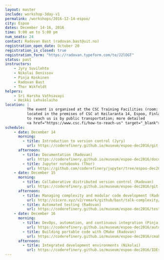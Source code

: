 ```yaml
---
layout: master
include: workshop-3day-v1
permalink: /workshops/2016-12-14-espoo/
city: Espoo
dates: December 14-16, 2016
time: 9:00 am to 5:00 pm
num_seats: 24
contact: Radovan Bast (radovan.bast@uit.no)
registration_open_date: October 20
registration_is_closed: true
registration_form: "https://radovan.typeform.com/to/J2lOGT"
status: past
instructors:
    - Jyry Suvilehto
    - Nikolai Denissov
    - Pinja Koskinen
    - Radovan Bast
    - Thor Wikfeldt
helpers:
    - Sri Harsha Vathsavayi
    - Heikki Lehväslaiho
location: |
          The event is organised at the CSC Training Facilities (room: Dogmi)
          located in the premises of CSC at Keilaranta 14, Espoo, Finland. The best way
          to reach us is by public transportation; more detailed
          <a href="https://www.csc.fi/how-to-reach-us" target="_blank">travel tips</a> are available.
schedule:
    - date: December 14
      morning:
        - title: Introduction to version control (Jyry)
          url: https://coderefinery.github.io/museum/espoo-dec2016/git-intro/
      afternoon:
        - title: Documentation (Radovan)
          url: https://coderefinery.github.io/museum/espoo-dec2016/documentation/
        - title: Jupyter notebooks (Thor)
          url: https://github.com/coderefinery/jupyter/tree/espoo-dec2016
    - date: December 15
      morning:
        - title: Collaborative distributed version control (Radovan)
          url: https://coderefinery.github.io/museum/espoo-dec2016/git-collaborative/
      afternoon:
        - title: Managing complexity and modular code development (Radovan)
          url: http://cicero.xyz/v2/remark/github/bast/talk-complexity/23f942a3902125/talk.md/
        - title: Automated testing (Radovan)
          url: https://coderefinery.github.io/museum/espoo-dec2016/testing/
    - date: December 16
      morning:
        - title: DevOps, automation, and continuous integration (Pinja)
          url: https://coderefinery.github.io/museum/espoo-dec2016/automation/
        - title: Building portable code with CMake (Radovan)
          url: https://coderefinery.github.io/museum/espoo-dec2016/cmake/
      afternoon:
        - title: Integrated development environments (Nikolai)
          url: https://coderefinery.github.io/museum/espoo-dec2016/IDEs/
---
```

